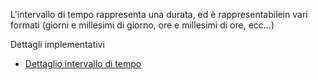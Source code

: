 L'intervallo di tempo  rappresenta una durata, ed è rappresentabilein vari formati (giorni e millesimi di giorno,  ore e millesimi di ore, ecc...)

Dettagli implementativi
- [Dettaglio intervallo di tempo](Sorgenti/OG/OG/I2_D)
